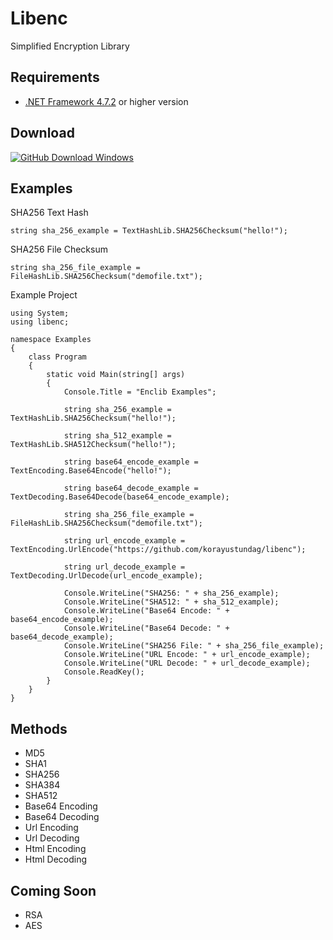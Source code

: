 # Libenc
Simplified Encryption Library
## Requirements
- [.NET Framework 4.7.2](https://dotnet.microsoft.com/download/dotnet-framework/net472) or higher version
## Download
[![GitHub Download Windows](https://img.shields.io/badge/Download-Windows-brightgreen)](https://github.com/korayustundag/libenc/releases)
## Examples
SHA256 Text Hash

    string sha_256_example = TextHashLib.SHA256Checksum("hello!");
SHA256 File Checksum

    string sha_256_file_example = FileHashLib.SHA256Checksum("demofile.txt");
Example Project
```
using System;
using libenc;

namespace Examples
{
    class Program
    {
        static void Main(string[] args)
        {
            Console.Title = "Enclib Examples";

            string sha_256_example = TextHashLib.SHA256Checksum("hello!");

            string sha_512_example = TextHashLib.SHA512Checksum("hello!");

            string base64_encode_example = TextEncoding.Base64Encode("hello!");

            string base64_decode_example = TextDecoding.Base64Decode(base64_encode_example);

            string sha_256_file_example = FileHashLib.SHA256Checksum("demofile.txt");

            string url_encode_example = TextEncoding.UrlEncode("https://github.com/korayustundag/libenc");

            string url_decode_example = TextDecoding.UrlDecode(url_encode_example);

            Console.WriteLine("SHA256: " + sha_256_example);
            Console.WriteLine("SHA512: " + sha_512_example);
            Console.WriteLine("Base64 Encode: " + base64_encode_example);
            Console.WriteLine("Base64 Decode: " + base64_decode_example);
            Console.WriteLine("SHA256 File: " + sha_256_file_example);
            Console.WriteLine("URL Encode: " + url_encode_example);
            Console.WriteLine("URL Decode: " + url_decode_example);
            Console.ReadKey();
        }
    }
}
```

## Methods
- MD5
- SHA1
- SHA256
- SHA384
- SHA512
- Base64 Encoding
- Base64 Decoding
- Url Encoding
- Url Decoding
- Html Encoding
- Html Decoding
## Coming Soon
- RSA
- AES
